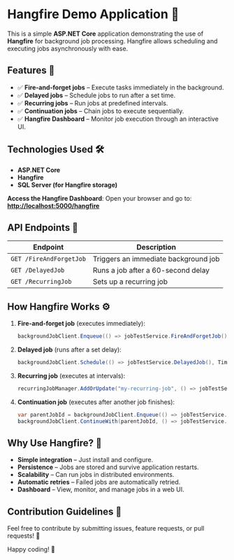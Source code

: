 # Hangfire Demo Application 🚀

This is a simple **ASP.NET Core** application demonstrating the use of **Hangfire** for background job processing. Hangfire allows scheduling and executing jobs asynchronously with ease.

## Features 🎯
- ✅ **Fire-and-forget jobs** – Execute tasks immediately in the background.
- ✅ **Delayed jobs** – Schedule jobs to run after a set time.
- ✅ **Recurring jobs** – Run jobs at predefined intervals.
- ✅ **Continuation jobs** – Chain jobs to execute sequentially.
- ✅ **Hangfire Dashboard** – Monitor job execution through an interactive UI.

## Technologies Used 🛠️
- **ASP.NET Core**
- **Hangfire**
- **SQL Server (for Hangfire storage)**

**Access the Hangfire Dashboard**:
   Open your browser and go to:  
   **[http://localhost:5000/hangfire](http://localhost:5000/hangfire)**

## API Endpoints 📌
| Endpoint | Description |
|----------|-------------|
| `GET /FireAndForgetJob` | Triggers an immediate background job |
| `GET /DelayedJob` | Runs a job after a 60-second delay |
| `GET /RecurringJob` | Sets up a recurring job |

## How Hangfire Works ⚙️
1. **Fire-and-forget job** (executes immediately):
   ```csharp
   backgroundJobClient.Enqueue(() => jobTestService.FireAndForgetJob());
   ```

2. **Delayed job** (runs after a set delay):
   ```csharp
   backgroundJobClient.Schedule(() => jobTestService.DelayedJob(), TimeSpan.FromMinutes(5));
   ```

3. **Recurring job** (executes at intervals):
   ```csharp
   recurringJobManager.AddOrUpdate("my-recurring-job", () => jobTestService.RecurringJob(), Cron.Daily);
   ```

4. **Continuation job** (executes after another job finishes):
   ```csharp
   var parentJobId = backgroundJobClient.Enqueue(() => jobTestService.FirstJob());
   backgroundJobClient.ContinueWith(parentJobId, () => jobTestService.SecondJob());
   ```

## Why Use Hangfire? 🤔
- **Simple integration** – Just install and configure.
- **Persistence** – Jobs are stored and survive application restarts.
- **Scalability** – Can run jobs in distributed environments.
- **Automatic retries** – Failed jobs are automatically retried.
- **Dashboard** – View, monitor, and manage jobs in a web UI.

## Contribution Guidelines 🤝
Feel free to contribute by submitting issues, feature requests, or pull requests! 🚀

Happy coding! 🚀
